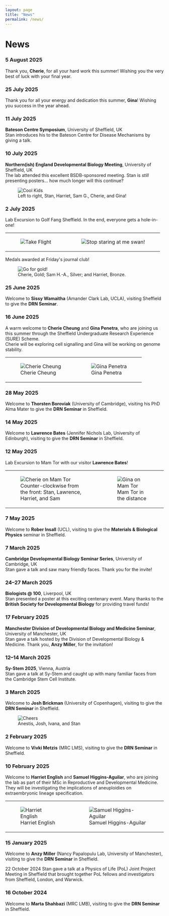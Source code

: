 ```yaml
---
layout: page
title: "News"
permalink: /news/
---
```


# News

### 5 August 2025  
Thank you, **Cherie**, for all your hard work this summer! Wishing you the very best of luck with your final year.

### 25 July 2025  
Thank you for all your energy and dedication this summer, **Gina**! Wishing you success in the year ahead.

### 11 July 2025  
**Bateson Centre Symposium**, University of Sheffield, UK  
Stan introduces his to the Bateson Centre for Disease Mechanisms by giving a talk. 

### 10 July 2025  
**Northern(ish) England Developmental Biology Meeting**, University of Sheffield, UK  
The lab attended this excellent BSDB-sponsored meeting. Stan is *still* presenting posters... how much longer will this continue?

<figure>
  <img src="/assets/images/news/20250710-NEDB.jpg" class="news-photo" alt="Cool Kids">
  <figcaption>Left to right, Stan, Harriet, Sam G., Cherie, and Gina!</figcaption>
</figure>

### 2 July 2025  
Lab Excursion to Golf Fang Sheffield. In the end, everyone gets a hole-in-one!

<table>
  <tr>
    <td>
      <figure>
        <img src="/assets/images/news/20250702-golf_fang-plane.jpg" class="news-photo" alt="Take Flight">
      </figure>
    </td>
    <td>
      <figure>
        <img src="/assets/images/news/20250702-golf_fang-swan.jpg" class="news-photo" alt="Stop staring at me swan!">
      </figure>
    </td>
  </tr>
</table>

Medals awarded at Friday's journal club!


<figure>
	<img src="/assets/images/news/20250704-golf_fang-medalists.jpg" class="news-photo" alt="Go for gold!">
	<figcaption>Cherie, Gold; Sam H.-A., Silver; and Harriet, Bronze.</figcaption>
</figure>

### 25 June 2025  
Welcome to **Sissy Wamaitha** (Amander Clark Lab, UCLA), visiting Sheffield to give the **DRN Seminar**.

### 16 June 2025  
A warm welcome to **Cherie Cheung** and **Gina Penetra**, who are joining us this summer through the Sheffield Undergraduate Research Experience (SURE) Scheme.  
Cherie will be exploring cell signalling and Gina will be working on genome stability.

<table>
  <tr>
    <td>
      <figure>
        <img src="/assets/images/people/cherie_cheung.jpg" class="news-photo" alt="Cherie Cheung">
        <figcaption>Cherie Cheung</figcaption>
      </figure>
    </td>
    <td>
      <figure>
        <img src="/assets/images/people/gina_penetra.jpg" class="news-photo" alt="Gina Penetra">
        <figcaption>Gina Penetra</figcaption>
      </figure>
    </td>
  </tr>
</table>

### 28 May 2025 
Welcome to **Thorsten Boroviak** (University of Cambridge), visiting his PhD Alma Mater to give the **DRN Seminar** in Sheffield.

### 14 May 2025  
Welcome to **Lawrence Bates** (Jennifer Nichols Lab, University of Edinburgh), visiting to give the **DRN Seminar** in Sheffield.

### 12 May 2025  
Lab Excursion to Mam Tor with our visitor **Lawrence Bates**!

<table>
  <tr>
    <td>
      <figure>
        <img src="/assets/images/news/20250512-mam_tor-1.jpg" class="news-photo" alt="Cherie on Mam Tor">
        <figcaption>Counter-clockwise from the front: Stan, Lawrence, Harriet, and Sam</figcaption>
      </figure>
    </td>
    <td>
      <figure>
        <img src="/assets/images/news/20250512-mam_tor-2.jpg" class="news-photo" alt="Gina on Mam Tor">
        <figcaption>Mam Tor in the distance</figcaption>
      </figure>
    </td>
  </tr>
</table>

### 7 May 2025  
Welcome to **Rober Insall** (UCL), visiting to give the **Materials & Biological Physics** seminar in Sheffield.

### 7 March 2025  
**Cambridge Developmental Biology Seminar Series**, University of Cambridge, UK  
Stan gave a talk and saw many friendly faces. Thank you for the invite!

### 24–27 March 2025  
**Biologists @ 100**, Liverpool, UK  
Stan presented a poster at this exciting centenary event. Many thanks to the **British Society for Developmental Biology** for providing travel funds!

### 17 February 2025  
**Manchester Division of Developmental Biology and Medicine Seminar**, University of Manchester, UK  
Stan gave a talk hosted by the Division of Developmental Biology & Medicine. Thank you, **Anzy Miller**, for the invitation!

### 12–14 March 2025  
**Sy-Stem 2025**, Vienna, Austria  
Stan gave a talk at Sy-Stem and caught up with many familiar faces from the Cambridge Stem Cell Institute.

### 3 March 2025  
Welcome to **Josh Brickman** (University of Copenhagen), visiting to give the **DRN Seminar** in Sheffield.

<figure>
	<img src="/assets/images/news/20250303-josh_visit.jpg" class="news-photo" alt="Cheers">
	<figcaption>Anestis, Josh, Ivana, and Stan</figcaption>
</figure>

### 2 February 2025 
Welcome to **Vivki Metzis** (MRC LMS), visiting to give the **DRN Seminar** in Sheffield.

### 10 February 2025  
Welcome to **Harriet English** and **Samuel Higgins-Aguilar**, who are joining the lab as part of their MSc in Reproductive and Developmental Medicine.  
They will be investigating the implications of aneuploidies on extraembryonic lineage specification.

<table>
<tr>
  <td>
    <figure>
      <img src="/assets/images/people/harriet_english.jpg" class="news-photo" alt="Harriet English">
      <figcaption>Harriet English</figcaption>
    </figure>
  </td>
  <td>
    <figure>
      <img src="/assets/images/people/samuel_higgins-aguilar.jpg" class="news-photo" alt="Samuel Higgins-Aguilar">
      <figcaption>Samuel Higgins-Aguilar</figcaption>
    </figure>
  </td>
</tr>
</table>

### 15 January 2025 
Welcome to **Anzy Miller** (Nancy Papalopulu Lab, University of Manchester), visiting to give the **DRN Seminar** in Sheffield.

22 October 2024
Stan gave a talk at a Physics of Life (PoL) Joint Project Meeting in Sheffield that brought together PoL fellows and investigators from Sheffield, London, and Warwick.

### 16 October 2024 
Welcome to **Marta Shahbazi** (MRC LMB), visiting to give the **DRN Seminar** in Sheffield.
